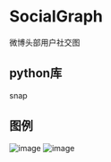 # SocialGraph
微博头部用户社交图

## python库
snap

## 图例
![image](https://github.com/kakakawai/SocialGraph/blob/master/network-follow-2.png)
![image](https://github.com/kakakawai/SocialGraph/blob/master/network-fan-2.png)

